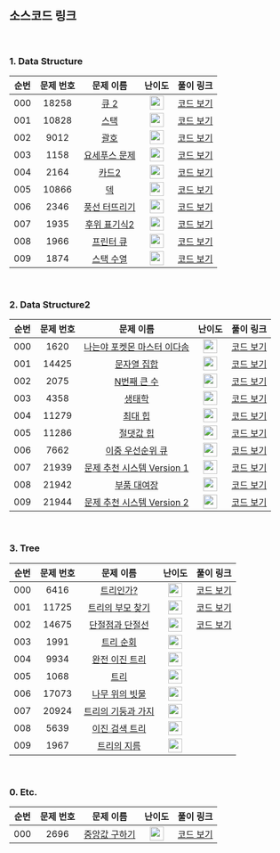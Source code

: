 ## 소스코드 링크

<br>

### 1. Data Structure

|순번|문제 번호|문제 이름|난이도|풀이 링크|
|:--:|:--:|:--:|:--:|:--:|
|000|18258|<a href="https://www.acmicpc.net/problem/18258" target="_blank">큐 2</a>|<img height="25px" width="25px" src="https://static.solved.ac/tier_small/7.svg"/>|<a href="https://github.com/StudyPS/kgh/blob/main/%EB%B0%B1%EC%A4%80/Silver/18258.%E2%80%85%ED%81%90%E2%80%852/%ED%81%90%E2%80%852.kt" target="_blank">코드 보기</a>|
|001|10828|<a href="https://www.acmicpc.net/problem/10828" target="_blank">스택</a>|<img height="25px" width="25px" src="https://static.solved.ac/tier_small/7.svg"/>|<a href="https://github.com/StudyPS/kgh/blob/main/%EB%B0%B1%EC%A4%80/Silver/10828.%E2%80%85%EC%8A%A4%ED%83%9D/%EC%8A%A4%ED%83%9D.kt" target="_blank">코드 보기</a>|
|002|9012|<a href="https://www.acmicpc.net/problem/9012" target="_blank">괄호</a>|<img height="25px" width="25px" src="https://static.solved.ac/tier_small/7.svg"/>|<a href="https://github.com/StudyPS/kgh/blob/main/%EB%B0%B1%EC%A4%80/Silver/9012.%E2%80%85%EA%B4%84%ED%98%B8/%EA%B4%84%ED%98%B8.kt" target="_blank">코드 보기</a>|
|003|1158|<a href="https://www.acmicpc.net/problem/1158" target="_blank">요세푸스 문제</a>|<img height="25px" width="25px" src="https://static.solved.ac/tier_small/7.svg"/>|<a href="https://github.com/StudyPS/kgh/blob/main/%EB%B0%B1%EC%A4%80/Silver/1158.%E2%80%85%EC%9A%94%EC%84%B8%ED%91%B8%EC%8A%A4%E2%80%85%EB%AC%B8%EC%A0%9C/%EC%9A%94%EC%84%B8%ED%91%B8%EC%8A%A4%E2%80%85%EB%AC%B8%EC%A0%9C.kt" target="_blank">코드 보기</a>|
|004|2164|<a href="https://www.acmicpc.net/problem/2164" target="_blank">카드2</a>|<img height="25px" width="25px" src="https://static.solved.ac/tier_small/7.svg"/>|<a href="https://github.com/StudyPS/kgh/blob/main/%EB%B0%B1%EC%A4%80/Silver/2164.%E2%80%85%EC%B9%B4%EB%93%9C2/%EC%B9%B4%EB%93%9C2.kt" target="_blank">코드 보기</a>|
|005|10866|<a href="https://www.acmicpc.net/problem/10866" target="_blank">덱</a>|<img height="25px" width="25px" src="https://static.solved.ac/tier_small/7.svg"/>|<a href="https://github.com/StudyPS/kgh/blob/main/%EB%B0%B1%EC%A4%80/Silver/10866.%E2%80%85%EB%8D%B1/%EB%8D%B1.kt" target="_blank">코드 보기</a>|
|006|2346|<a href="https://www.acmicpc.net/problem/2346" target="_blank">풍선 터뜨리기</a>|<img height="25px" width="25px" src="https://static.solved.ac/tier_small/8.svg"/>|<a href="https://github.com/StudyPS/kgh/blob/main/%EB%B0%B1%EC%A4%80/Silver/2346.%E2%80%85%ED%92%8D%EC%84%A0%E2%80%85%ED%84%B0%EB%9C%A8%EB%A6%AC%EA%B8%B0/%ED%92%8D%EC%84%A0%E2%80%85%ED%84%B0%EB%9C%A8%EB%A6%AC%EA%B8%B0.kt" target="_blank">코드 보기</a>|
|007|1935|<a href="https://www.acmicpc.net/problem/1935" target="_blank">후위 표기식2</a>|<img height="25px" width="25px" src="https://static.solved.ac/tier_small/8.svg"/>|<a href="https://github.com/StudyPS/kgh/blob/main/%EB%B0%B1%EC%A4%80/Silver/1935.%E2%80%85%ED%9B%84%EC%9C%84%E2%80%85%ED%91%9C%EA%B8%B0%EC%8B%9D2/%ED%9B%84%EC%9C%84%E2%80%85%ED%91%9C%EA%B8%B0%EC%8B%9D2.kt" target="_blank">코드 보기</a>|
|008|1966|<a href="https://www.acmicpc.net/problem/1966" target="_blank">프린터 큐</a>|<img height="25px" width="25px" src="https://static.solved.ac/tier_small/8.svg"/>|<a href="https://github.com/StudyPS/kgh/blob/main/%EB%B0%B1%EC%A4%80/Silver/1966.%E2%80%85%ED%94%84%EB%A6%B0%ED%84%B0%E2%80%85%ED%81%90/%ED%94%84%EB%A6%B0%ED%84%B0%E2%80%85%ED%81%90.kt" target="_blank">코드 보기</a>|
|009|1874|<a href="https://www.acmicpc.net/problem/1874" target="_blank">스택 수열</a>|<img height="25px" width="25px" src="https://static.solved.ac/tier_small/9.svg"/>|<a href="https://github.com/StudyPS/kgh/blob/main/%EB%B0%B1%EC%A4%80/Silver/1874.%E2%80%85%EC%8A%A4%ED%83%9D%E2%80%85%EC%88%98%EC%97%B4/%EC%8A%A4%ED%83%9D%E2%80%85%EC%88%98%EC%97%B4.kt" target="_blank">코드 보기</a>|

<br>

### 2. Data Structure2

|순번|문제 번호|문제 이름|난이도|풀이 링크|
|:--:|:--:|:--:|:--:|:--:|
|000|1620|<a href="https://www.acmicpc.net/problem/1620" target="_blank">나는야 포켓몬 마스터 이다솜</a>|<img height="25px" width="25px" src="https://static.solved.ac/tier_small/7.svg"/>|<a href="https://github.com/StudyPS/kgh/blob/main/%EB%B0%B1%EC%A4%80/Silver/1620.%E2%80%85%EB%82%98%EB%8A%94%EC%95%BC%E2%80%85%ED%8F%AC%EC%BC%93%EB%AA%AC%E2%80%85%EB%A7%88%EC%8A%A4%ED%84%B0%E2%80%85%EC%9D%B4%EB%8B%A4%EC%86%9C/%EB%82%98%EB%8A%94%EC%95%BC%E2%80%85%ED%8F%AC%EC%BC%93%EB%AA%AC%E2%80%85%EB%A7%88%EC%8A%A4%ED%84%B0%E2%80%85%EC%9D%B4%EB%8B%A4%EC%86%9C.kt" target="_blank">코드 보기</a>|
|001|14425|<a href="https://www.acmicpc.net/problem/14425" target="_blank">문자열 집합</a>|<img height="25px" width="25px" src="https://static.solved.ac/tier_small/7.svg"/>|<a href="https://github.com/StudyPS/kgh/blob/main/%EB%B0%B1%EC%A4%80/Silver/14425.%E2%80%85%EB%AC%B8%EC%9E%90%EC%97%B4%E2%80%85%EC%A7%91%ED%95%A9/%EB%AC%B8%EC%9E%90%EC%97%B4%E2%80%85%EC%A7%91%ED%95%A9.kt" target="_blank">코드 보기</a>|
|002|2075|<a href="https://www.acmicpc.net/problem/2075" target="_blank">N번째 큰 수</a>|<img height="25px" width="25px" src="https://static.solved.ac/tier_small/8.svg"/>|<a href="https://github.com/StudyPS/kgh/blob/main/%EB%B0%B1%EC%A4%80/Silver/2075.%E2%80%85N%EB%B2%88%EC%A7%B8%E2%80%85%ED%81%B0%E2%80%85%EC%88%98/N%EB%B2%88%EC%A7%B8%E2%80%85%ED%81%B0%E2%80%85%EC%88%98.kt" target="_blank">코드 보기</a>|
|003|4358|<a href="https://www.acmicpc.net/problem/4358" target="_blank">생태학</a>|<img height="25px" width="25px" src="https://static.solved.ac/tier_small/9.svg"/>|<a href="https://github.com/StudyPS/kgh/blob/main/%EB%B0%B1%EC%A4%80/Silver/4358.%E2%80%85%EC%83%9D%ED%83%9C%ED%95%99/%EC%83%9D%ED%83%9C%ED%95%99.kt" target="_blank">코드 보기</a>|
|004|11279|<a href="https://www.acmicpc.net/problem/11279" target="_blank">최대 힙</a>|<img height="25px" width="25px" src="https://static.solved.ac/tier_small/9.svg"/>|<a href="https://github.com/StudyPS/kgh/blob/main/%EB%B0%B1%EC%A4%80/Silver/11279.%E2%80%85%EC%B5%9C%EB%8C%80%E2%80%85%ED%9E%99/%EC%B5%9C%EB%8C%80%E2%80%85%ED%9E%99.kt" target="_blank">코드 보기</a>|
|005|11286|<a href="https://www.acmicpc.net/problem/11286" target="_blank">절댓값 힙</a>|<img height="25px" width="25px" src="https://static.solved.ac/tier_small/10.svg"/>|<a href="https://github.com/StudyPS/kgh/blob/main/%EB%B0%B1%EC%A4%80/Silver/11286.%E2%80%85%EC%A0%88%EB%8C%93%EA%B0%92%E2%80%85%ED%9E%99/%EC%A0%88%EB%8C%93%EA%B0%92%E2%80%85%ED%9E%99.kt" target="_blank">코드 보기</a>|
|006|7662|<a href="https://www.acmicpc.net/problem/7662" target="_blank">이중 우선순위 큐</a>|<img height="25px" width="25px" src="https://static.solved.ac/tier_small/12.svg"/>|<a href="https://github.com/StudyPS/kgh/blob/main/%EB%B0%B1%EC%A4%80/Gold/7662.%E2%80%85%EC%9D%B4%EC%A4%91%E2%80%85%EC%9A%B0%EC%84%A0%EC%88%9C%EC%9C%84%E2%80%85%ED%81%90/%EC%9D%B4%EC%A4%91%E2%80%85%EC%9A%B0%EC%84%A0%EC%88%9C%EC%9C%84%E2%80%85%ED%81%90.kt" target="_blank">코드 보기</a>|
|007|21939|<a href="https://www.acmicpc.net/problem/21939" target="_blank">문제 추천 시스템 Version 1</a>|<img height="25px" width="25px" src="https://static.solved.ac/tier_small/12.svg"/>|<a href="https://github.com/StudyPS/kgh/blob/main/%EB%B0%B1%EC%A4%80/Gold/21939.%E2%80%85%EB%AC%B8%EC%A0%9C%E2%80%85%EC%B6%94%EC%B2%9C%E2%80%85%EC%8B%9C%EC%8A%A4%ED%85%9C%E2%80%85Version%E2%80%851/%EB%AC%B8%EC%A0%9C%E2%80%85%EC%B6%94%EC%B2%9C%E2%80%85%EC%8B%9C%EC%8A%A4%ED%85%9C%E2%80%85Version%E2%80%851.kt" target="_blank">코드 보기</a>|
|008|21942|<a href="https://www.acmicpc.net/problem/21942" target="_blank">부품 대여장</a>|<img height="25px" width="25px" src="https://static.solved.ac/tier_small/14.svg"/>|<a href="https://github.com/StudyPS/kgh/blob/main/%EB%B0%B1%EC%A4%80/Gold/21942.%E2%80%85%EB%B6%80%ED%92%88%E2%80%85%EB%8C%80%EC%97%AC%EC%9E%A5/%EB%B6%80%ED%92%88%E2%80%85%EB%8C%80%EC%97%AC%EC%9E%A5.kt" target="_blank">코드 보기</a>|
|009|21944|<a href="https://www.acmicpc.net/problem/21944" target="_blank">문제 추천 시스템 Version 2</a>|<img height="25px" width="25px" src="https://static.solved.ac/tier_small/14.svg"/>|<a href="https://github.com/StudyPS/kgh/blob/main/%EB%B0%B1%EC%A4%80/Gold/21944.%E2%80%85%EB%AC%B8%EC%A0%9C%E2%80%85%EC%B6%94%EC%B2%9C%E2%80%85%EC%8B%9C%EC%8A%A4%ED%85%9C%E2%80%85Version%E2%80%852/%EB%AC%B8%EC%A0%9C%E2%80%85%EC%B6%94%EC%B2%9C%E2%80%85%EC%8B%9C%EC%8A%A4%ED%85%9C%E2%80%85Version%E2%80%852.kt" target="_blank">코드 보기</a>|

<br>

### 3. Tree

|순번|문제 번호|문제 이름|난이도|풀이 링크|
|:--:|:--:|:--:|:--:|:--:|
|000|6416|<a href="https://www.acmicpc.net/problem/6416" target="_blank">트리인가?</a>|<img height="25px" width="25px" src="https://static.solved.ac/tier_small/0.svg"/>|<a href="https://github.com/StudyPS/kgh/blob/main/%EB%B0%B1%EC%A4%80/Unrated/6416.%E2%80%85%ED%8A%B8%EB%A6%AC%EC%9D%B8%EA%B0%80%EF%BC%9F/%ED%8A%B8%EB%A6%AC%EC%9D%B8%EA%B0%80%EF%BC%9F.kt" target="_blank">코드 보기</a>|
|001|11725|<a href="https://www.acmicpc.net/problem/11725" target="_blank">트리의 부모 찾기</a>|<img height="25px" width="25px" src="https://static.solved.ac/tier_small/9.svg"/>|<a href="https://github.com/StudyPS/kgh/blob/main/%EB%B0%B1%EC%A4%80/Silver/11725.%E2%80%85%ED%8A%B8%EB%A6%AC%EC%9D%98%E2%80%85%EB%B6%80%EB%AA%A8%E2%80%85%EC%B0%BE%EA%B8%B0/%ED%8A%B8%EB%A6%AC%EC%9D%98%E2%80%85%EB%B6%80%EB%AA%A8%E2%80%85%EC%B0%BE%EA%B8%B0.kt" target="_blank">코드 보기</a>|
|002|14675|<a href="https://www.acmicpc.net/problem/14675" target="_blank">단절점과 단절선</a>|<img height="25px" width="25px" src="https://static.solved.ac/tier_small/10.svg"/>|<a href="https://github.com/StudyPS/kgh/blob/main/%EB%B0%B1%EC%A4%80/Silver/14675.%E2%80%85%EB%8B%A8%EC%A0%88%EC%A0%90%EA%B3%BC%E2%80%85%EB%8B%A8%EC%A0%88%EC%84%A0/%EB%8B%A8%EC%A0%88%EC%A0%90%EA%B3%BC%E2%80%85%EB%8B%A8%EC%A0%88%EC%84%A0.kt" target="_blank">코드 보기</a>|
|003|1991|<a href="https://www.acmicpc.net/problem/1991" target="_blank">트리 순회</a>|<img height="25px" width="25px" src="https://static.solved.ac/tier_small/10.svg"/>||
|004|9934|<a href="https://www.acmicpc.net/problem/9934" target="_blank">완전 이진 트리</a>|<img height="25px" width="25px" src="https://static.solved.ac/tier_small/10.svg"/>||
|005|1068|<a href="https://www.acmicpc.net/problem/1068" target="_blank">트리</a>|<img height="25px" width="25px" src="https://static.solved.ac/tier_small/11.svg"/>||
|006|17073|<a href="https://www.acmicpc.net/problem/17073" target="_blank">나무 위의 빗물</a>|<img height="25px" width="25px" src="https://static.solved.ac/tier_small/11.svg"/>||
|007|20924|<a href="https://www.acmicpc.net/problem/20924" target="_blank">트리의 기둥과 가지</a>|<img height="25px" width="25px" src="https://static.solved.ac/tier_small/12.svg"/>||
|008|5639|<a href="https://www.acmicpc.net/problem/5639" target="_blank">이진 검색 트리</a>|<img height="25px" width="25px" src="https://static.solved.ac/tier_small/12.svg"/>||
|009|1967|<a href="https://www.acmicpc.net/problem/1967" target="_blank">트리의 지름</a>|<img height="25px" width="25px" src="https://static.solved.ac/tier_small/12.svg"/>||

<br>

### 0. Etc.

|순번|문제 번호|문제 이름|난이도|풀이 링크|
|:--:|:--:|:--:|:--:|:--:|
|000|2696|<a href="https://www.acmicpc.net/problem/2696" target="_blank">중앙값 구하기</a>|<img height="25px" width="25px" src="https://static.solved.ac/tier_small/14.svg"/>|<a href="https://github.com/StudyPS/kgh/blob/main/%EB%B0%B1%EC%A4%80/Gold/2696.%E2%80%85%EC%A4%91%EC%95%99%EA%B0%92%E2%80%85%EA%B5%AC%ED%95%98%EA%B8%B0/%EC%A4%91%EC%95%99%EA%B0%92%E2%80%85%EA%B5%AC%ED%95%98%EA%B8%B0.kt" target="_blank">코드 보기</a>|
